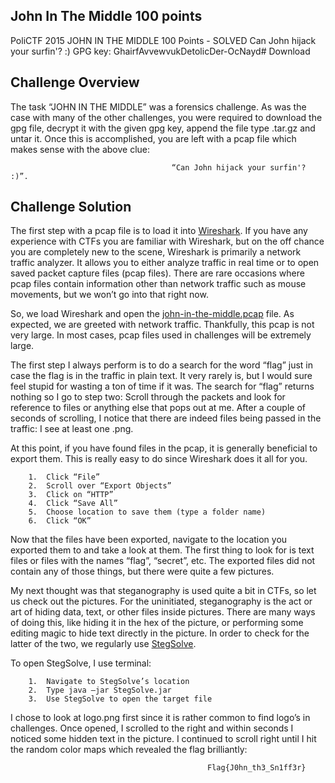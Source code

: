 ## John In The Middle 100 points
PoliCTF 2015
JOHN IN THE MIDDLE
100 Points - SOLVED
Can John hijack your surfin'? :)
GPG key: GhairfAvvewvukDetolicDer-OcNayd#
Download

## Challenge Overview
The task “JOHN IN THE MIDDLE” was a forensics challenge. As was the case with many of the other challenges, you were 
required to download the gpg file, decrypt it with the given gpg key, append the file type .tar.gz and untar it. Once 
this is accomplished, you are left with a pcap file which makes sense with the above clue: 

                                        “Can John hijack your surfin'? :)”.

## Challenge Solution
The first step with a pcap file is to load it into [Wireshark](https://www.wireshark.org/download.html). If you have any experience with CTFs you are familiar 
with Wireshark, but on the off chance you are completely new to the scene, Wireshark is primarily a network traffic 
analyzer. It allows you to either analyze traffic in real time or to open saved packet capture files (pcap files). 
There are rare occasions where pcap files contain information other than network traffic such as mouse movements, but 
we won’t go into that right now.

So, we load Wireshark and open the [john-in-the-middle.pcap](john-in-the-middle.pcap?raw=true) file. As expected, we are greeted with network traffic. 
Thankfully, this pcap is not very large. In most cases, pcap files used in challenges will be extremely large.

The first step I always perform is to do a search for the word “flag” just in case the flag is in the traffic in plain 
text. It very rarely is, but I would sure feel stupid for wasting a ton of time if it was. The search for “flag” returns 
nothing so I go to step two: Scroll through the packets and look for reference to files or anything else that pops out 
at me. After a couple of seconds of scrolling, I notice that there are indeed files being passed in the traffic: I see 
at least one .png. 

At this point, if you have found files in the pcap, it is generally beneficial to export them. This is really easy to do 
since Wireshark does it all for you. 

        1.	Click “File”
        2.	Scroll over “Export Objects”
        3.	Click on “HTTP”
        4.	Click “Save All”
        5.	Choose location to save them (type a folder name)
        6.	Click “OK”
        
Now that the files have been exported, navigate to the location you exported them to and take a look at them. The first 
thing to look for is text files or files with the names “flag”, “secret”, etc. The exported files did not contain any of 
those things, but there were quite a few pictures. 

My next thought was that steganography is used quite a bit in CTFs, so let us check out the pictures. For the uninitiated, 
steganography is the act or art of hiding data, text, or other files inside pictures. There are many ways of doing this, 
like hiding it in the hex of the picture, or performing some editing magic to hide text directly in the picture. In order 
to check for the latter of the two, we regularly use [StegSolve](https://www.wechall.net/de/forum/show/thread/527/Stegsolve_1.3/). 

To open StegSolve, I use terminal:

        1.	Navigate to StegSolve’s location
        2.	Type java –jar StegSolve.jar
        3.	Use StegSolve to open the target file

I chose to look at logo.png first since it is rather common to find logo’s in challenges. Once opened, I scrolled to the 
right and within seconds I noticed some hidden text in the picture. I continued to scroll right until I hit the random 
color maps which revealed the flag brilliantly:

                                                Flag{J0hn_th3_Sn1ff3r}


